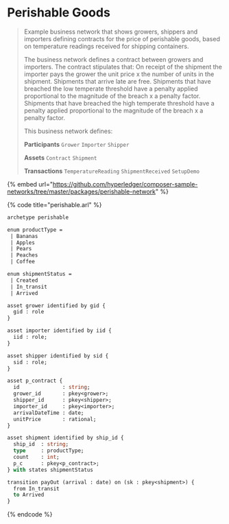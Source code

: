 # Perishable Goods

> Example business network that shows growers, shippers and importers defining contracts for the price of perishable goods, based on temperature readings received for shipping containers.
>
> The business network defines a contract between growers and importers. The contract stipulates that: On receipt of the shipment the importer pays the grower the unit price x the number of units in the shipment. Shipments that arrive late are free. Shipments that have breached the low temperate threshold have a penalty applied proportional to the magnitude of the breach x a penalty factor. Shipments that have breached the high temperate threshold have a penalty applied proportional to the magnitude of the breach x a penalty factor.
>
> This business network defines:
>
> **Participants** `Grower` `Importer` `Shipper`
>
> **Assets** `Contract` `Shipment`
>
> **Transactions** `TemperatureReading` `ShipmentReceived` `SetupDemo`

{% embed url="https://github.com/hyperledger/composer-sample-networks/tree/master/packages/perishable-network" %}

{% code title="perishable.arl" %}
```ocaml
archetype perishable

enum productType =
 | Bananas
 | Apples
 | Pears
 | Peaches
 | Coffee

enum shipmentStatus =
 | Created
 | In_transit
 | Arrived

asset grower identified by gid {
  gid : role
}

asset importer identified by iid {
  iid : role;
}

asset shipper identified by sid {
  sid : role;
}

asset p_contract {
  id              : string;
  grower_id       : pkey<grower>;
  shipper_id      : pkey<shipper>;
  importer_id     : pkey<importer>;
  arrivalDateTime : date;
  unitPrice       : rational;
}

asset shipment identified by ship_id {
  ship_id  : string;
  type     : productType;
  count    : int;
  p_c      : pkey<p_contract>;
} with states shipmentStatus

transition payOut (arrival : date) on (sk : pkey<shipment>) {
  from In_transit
  to Arrived
}

```
{% endcode %}

